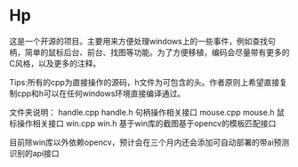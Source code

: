 # Hp
这是一个开源的项目。主要用来方便处理windows上的一些事件，例如查找句柄，简单的鼠标后台、前台、找图等功能。为了方便移植，编码会尽量带有更多的C风格，以及更多的注释。

Tips:所有的cpp为直接操作的源码，h文件为可包含的头。作者原则上希望直接复制cpp和h可以在任何windows环境直接编译通过。

文件夹说明：
  handle.cpp handle.h   句柄操作相关接口
  mouse.cpp mouse.h     鼠标操作相关接口
  win.cpp   win.h       基于win库的截图基于opencv的模板匹配接口


  目前除win库以外依赖opencv，预计会在三个月内还会添加可自动部署的带ai预测识别的api接口
